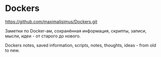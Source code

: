 # Dockers

https://github.com/maximalisimus/Dockers.git

Заметки по Docker-ам, сохранённая информация, скрипты, записи, мысли, идеи - от старого до нового.

Dockers notes, saved information, scripts, notes, thoughts, ideas - from old to new.
